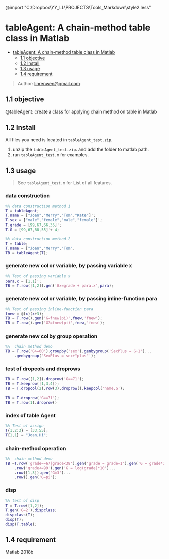 @import "C:\Dropbox\YY_LL\PROJECTS\Tools_Markdown\style2.less"




<!-- https://github.com/okomarov/tableutils -->



# tableAgent: A chain-method table class in Matlab

<!-- TOC depthTo:2 -->

- [tableAgent: A chain-method table class in Matlab](#tableagent-a-chain-method-table-class-in-matlab)
  - [1.1 objective](#11-objective)
  - [1.2 Install](#12-install)
  - [1.3 usage](#13-usage)
  - [1.4 requirement](#14-requirement)

<!-- /TOC -->

> Author: linrenwen@gmail.com

## 1.1 objective

@tableAgent: create a class for applying chain method on table in Matlab

## 1.2 Install

All files you need is located in `tableAgent_test.zip`.

1. unzip the `tableAgent_test.zip`. and add the folder to matlab path.
2. run `tableAgent_test.m` for  examples.

## 1.3 usage

>See `tableAgent_test.m` for List of all features.

### data **construction**

``` matlab
%% data construction method 1
T = tableAgent;
T.name = ["Joan","Merry","Tom","Kate"]';
T.sex = ["male","female","male","female"]';
T.grade = [99,67,66,35]';
T.G = [99,67,88,55]'+ 4;

%% data construction method 2
T = table;
T.name = ["Joan","Merry","Tom",
TB = tableAgent(T);
```



### generate new col or variable, by passing variable x

``` matlab
%% Test of passing variable x
para.x = [1,1]';
TB = T.row([1,2]).gen('Gx=grade + para.x',para);
```

### generate new col or variable, by passing inline-function para

``` matlab
%% Test of passing inline-function para
fnew = @(x)(x+3);
TB = T.row().gen('G=fnew(pi)',fnew,'fnew');
TB = T.row().gen('G2=fnew(pi)',fnew,'fnew');
```

### generate new col by group operation

``` matlab
%%  chain method demo
TB = T.row('G>=60').groupby('sex').genbygroup('SexPlus = G+1')...
    .genbygroup('SexPlus = sex+"plus"');
```

### test of dropcols and droprows

``` matlab
TB = T.row([1,2]).droprow('G==71');
TB = T.keeprow([1,3,4]);
TB = T.dropcol(2).row(3).droprow().keepcol('name,G');

TB = T.droprow('G==71');
TB = T.row(1).droprow()
``` 

### index of table Agent

``` matlab
%% Test of assign
T{1,2:3} = [33,55];
T{1,1} = "Joan,Hi";
```

### chain-method operation

``` matlab
%%  chain method demo
TB =T.row('grade==67|grade<38').gen('grade = grade+1').gen('G = grade*2')...
    .row('grade<=99').gen('G = log(grade)*10')...
    .row([1,3]).gen('G=3')...
    .row().gen('G=pi');
```

### disp

``` matlab
%% test of disp
T = T.row([1,2]);
T.gen('G=2').dispclass;
dispclass(T);
disp(T);
disp(T.table);
``` 

## 1.4 requirement

Matlab 2018b